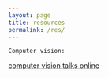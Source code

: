 ```yaml
---
layout: page
title: resources
permalink: /res/
---
```


`Computer vision:`

[computer vision talks online]

[computer vision talks online]: http://www.computervisiontalks.com/
